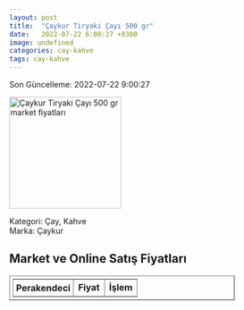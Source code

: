 ```yaml
---
layout: post
title:  "Çaykur Tiryaki Çayı 500 gr"
date:   2022-07-22 6:00:27 +0300
image: undefined
categories: cay-kahve
tags: cay-kahve
---
```


Son Güncelleme: 2022-07-22 9:00:27

<img src="undefined" width="200" alt="Çaykur Tiryaki Çayı 500 gr market fiyatları" />

Kategori: Çay, Kahve
<br />
Marka: Çaykur

<h2>Market ve Online Satış Fiyatları</h2>

<table border="1" style="padding: 5px;width:80%;">
  <tr>
    <td style="padding: 5px;"><strong>Perakendeci</strong></td>
    <td><strong>Fiyat</strong></td>
    <td><strong>İşlem</strong></td>
  </tr>
  
</table>
